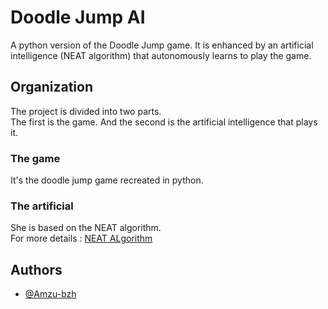 # Doodle Jump AI

A python version of the Doodle Jump game. It is enhanced by an artificial intelligence (NEAT algorithm) that autonomously learns to play the game.

## Organization

The project is divided into two parts.\
The first is the game. And the second is the artificial intelligence that plays it.

### The game

It's the doodle jump game recreated in python.

### The artificial

She is based on the NEAT algorithm.\
For more details : [NEAT ALgorithm](https://github.com/Amzu-bzh/NEAT-Algorithm)
## Authors

- [@Amzu-bzh](https://www.github.com/Amzu-bzh)
